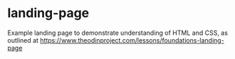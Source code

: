 # landing-page
Example landing page to demonstrate understanding of HTML and CSS, as outlined at https://www.theodinproject.com/lessons/foundations-landing-page
